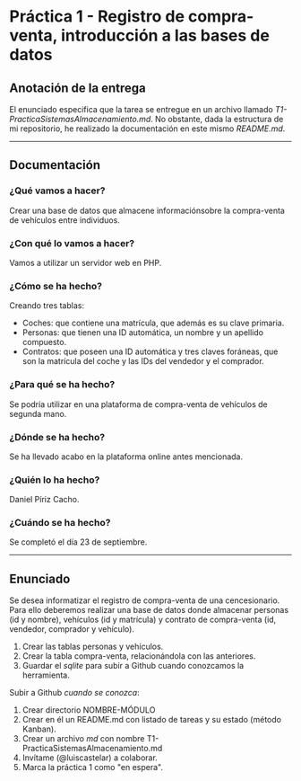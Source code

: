 # Práctica 1 - Registro de compra-venta, introducción a las bases de datos

## Anotación de la entrega

El enunciado especifica que la tarea se entregue en un archivo llamado *T1-PracticaSistemasAlmacenamiento.md*. No obstante, dada la estructura de mi repositorio, he realizado la documentación en este mismo *README.md*.

---

## Documentación

### ¿Qué vamos a hacer?

Crear una base de datos que almacene informaciónsobre la compra-venta de vehículos entre individuos.

### ¿Con qué lo vamos a hacer?

Vamos a utilizar un servidor web en PHP.

### ¿Cómo se ha hecho?

Creando tres tablas:
* Coches: que contiene una matrícula, que además es su clave primaria.
* Personas: que tienen una ID automática, un nombre y un apellido compuesto.
* Contratos: que poseen una ID automática y tres claves foráneas, que son la matrícula del coche y las IDs del vendedor y el comprador.

### ¿Para qué se ha hecho?

Se podría utilizar en una plataforma de compra-venta de vehículos de segunda mano.

### ¿Dónde se ha hecho?

Se ha llevado acabo en la plataforma online antes mencionada.

### ¿Quién lo ha hecho?

Daniel Píriz Cacho.

### ¿Cuándo se ha hecho?

Se completó el día 23 de septiembre.

---

## Enunciado

Se desea informatizar el registro de compra-venta de una cencesionario. Para ello deberemos realizar una base de datos donde almacenar personas (id y nombre), vehículos (id y matrícula) y contrato de compra-venta (id, vendedor, comprador y vehículo).

1. Crear las tablas personas y vehículos.
2. Crear la tabla compra-venta, relacionándola con las anteriores.
5. Guardar el *sqlite* para subir a Github cuando conozcamos la herramienta.

Subir a Github *cuando se conozca*:
1. Crear directorio NOMBRE-MÓDULO
2. Crear en él un README.md con listado de tareas y su estado (método Kanban).
3. Crear un archivo *md* con nombre T1-PracticaSistemasAlmacenamiento.md
4. Invítame (@luiscastelar) a colaborar.
5. Marca la práctica 1 como "en espera".
